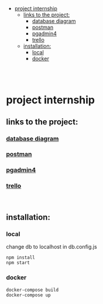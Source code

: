 

- [project internship](#project-internship)
  - [links to the project:](#links-to-the-project)
    - [database diagram](#database-diagram)
    - [postman](#postman)
    - [pgadmin4](#pgadmin4)
    - [trello](#trello)
  - [installation:](#installation)
    - [local](#local)
    - [docker](#docker)

<br><br>



# project internship       

## links to the project:
### [database diagram](https://dbdiagram.io/d/64b188b302bd1c4a5e1950d1)      
### [postman](https://speeding-meadow-248825.postman.co/workspace/store-locator~0e4e15a4-a8b7-4dbc-8061-7f563c29c996/collection/21455249-1e506a63-6c83-4273-972f-1ca949b45971)          
### [pgadmin4](http://127.0.0.1/pgadmin4/browser/)        
### [trello](https://trello.com/w/storelocator3)                        

<br>

## installation:            
### local           
change db to localhost in db.config.js          
```
npm install
npm start
```
### docker
```
docker-compose build        
docker-compose up       
```
